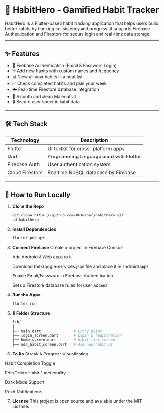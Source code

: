 # 📱 HabitHero -  Gamified Habit Tracker

HabitHero is a Flutter-based habit tracking application that helps users build better habits by tracking consistency and progress. It supports Firebase Authentication and Firestore for secure login and real-time data storage.

---

## ✨ Features

- 🔐 Firebase Authentication (Email & Password Login)
- ➕ Add new habits with custom names and frequency
- 📊 View all your habits in a neat list
- ✅ Check completed habits and plan your week
- ☁️ Real-time Firestore database integration
- 🚀 Smooth and clean Material UI
- 🔒 Secure user-specific habit data

---

## 🛠️ Tech Stack

| Technology    | Description                              |
|---------------|------------------------------------------|
| Flutter       | UI toolkit for cross-platform apps       |
| Dart          | Programming language used with Flutter   |
| Firebase Auth | User authentication system               |
| Cloud Firestore | Realtime NoSQL database by Firebase     |

---

## 🧪 How to Run Locally

1. **Clone the Repo**
   ```bash
   git clone https://github.com/RkTushar/habithero.git
   cd habithero
2. **Install Dependencies**
   ```bash
   flutter pub get
3. **Connect Firebase**
   Create a project in Firebase Console

   Add Android & Web apps to it

   Download the Google-services.json file and place it in android/app/

   Enable Email/Password in Firebase Authentication

   Set up Firestore database rules for user access
4. **Run the Apps**
   ```bash
   flutter run
5. **📁 Folder Structure**
   ```bash
   lib/
   │
   ├── main.dart               # Entry point
   ├── login_screen.dart       # Login & registration
   ├── home_screen.dart        # Habit list screen
   ├── add_habit_screen.dart   # Add new habit UI
   
6. **To Do**
    Streak & Progress Visualization

 Habit Completion Toggle

 Edit/Delete Habit Functionality

 Dark Mode Support

 Push Notifications

 7. **License**
      This project is open source and available under the MIT License.
